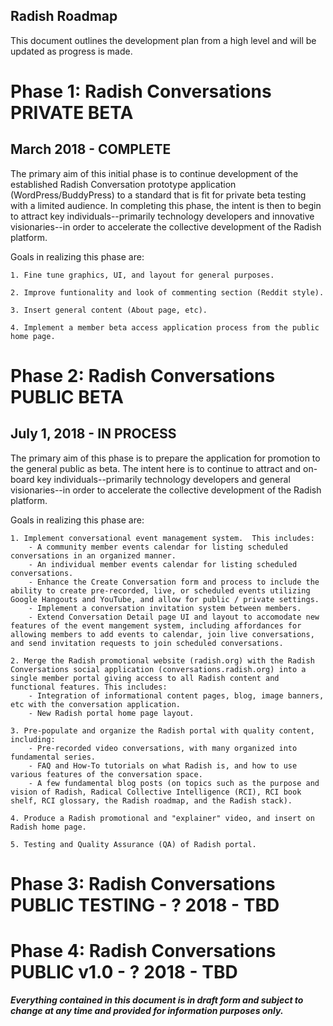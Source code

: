 
Radish Roadmap
-----------------------

This document outlines the development plan from a high level and will be updated as progress is made. 


# Phase 1: Radish Conversations PRIVATE BETA
## March 2018 - COMPLETE

The primary aim of this initial phase is to continue development of the established Radish Conversation prototype application (WordPress/BuddyPress) to a standard that is fit for private beta testing with a limited audience.  In completing this phase, the intent is then to begin to attract key individuals--primarily technology developers and innovative visionaries--in order to accelerate the collective development of the Radish platform.

Goals in realizing this phase are:

    1. Fine tune graphics, UI, and layout for general purposes.

    2. Improve funtionality and look of commenting section (Reddit style).

    3. Insert general content (About page, etc).

    4. Implement a member beta access application process from the public home page.


# Phase 2: Radish Conversations PUBLIC BETA
## July 1, 2018 - IN PROCESS

The primary aim of this phase is to prepare the application for promotion to the general public as beta.  The intent here is to continue to attract and on-board key individuals--primarily technology developers and general visionaries--in order to accelerate the collective development of the Radish platform.

Goals in realizing this phase are:

    1. Implement conversational event management system.  This includes:
        - A community member events calendar for listing scheduled conversations in an organized manner.
        - An individual member events calendar for listing scheduled conversations.
        - Enhance the Create Conversation form and process to include the ability to create pre-recorded, live, or scheduled events utilizing Google Hangouts and YouTube, and allow for public / private settings.
        - Implement a conversation invitation system between members.  
        - Extend Conversation Detail page UI and layout to accomodate new features of the event mangement system, including affordances for allowing members to add events to calendar, join live conversations, and send invitation requests to join scheduled conversations. 

    2. Merge the Radish promotional website (radish.org) with the Radish Conversations social application (conversations.radish.org) into a single member portal giving access to all Radish content and functional features. This includes:
        - Integration of informational content pages, blog, image banners, etc with the conversation application.
        - New Radish portal home page layout.  
   
    3. Pre-populate and organize the Radish portal with quality content, including:
        - Pre-recorded video conversations, with many organized into fundamental series.
        - FAQ and How-To tutorials on what Radish is, and how to use various features of the conversation space.
        - A few fundamental blog posts (on topics such as the purpose and vision of Radish, Radical Collective Intelligence (RCI), RCI book shelf, RCI glossary, the Radish roadmap, and the Radish stack).  

    4. Produce a Radish promotional and "explainer" video, and insert on Radish home page. 

    5. Testing and Quality Assurance (QA) of Radish portal. 


# Phase 3: Radish Conversations PUBLIC TESTING - ? 2018 - TBD



# Phase 4: Radish Conversations PUBLIC v1.0 - ? 2018 - TBD



***Everything contained in this document is in draft form and subject to change at any time and provided for information purposes only.***

